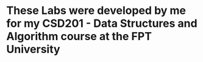 # These Labs were developed by me for my CSD201 - Data Structures and Algorithm course at the FPT University
